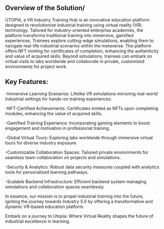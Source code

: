 ## Overview of the Solution/
UTOPIA, a VR Industry Training Hub is an innovative education platform designed to revolutionize industrial training using virtual reality (VR) technology. Tailored for industry-oriented enterprise academies, the platform transforms traditional training into immersive, gamified experiences. Trainees explore cutting-edge simulations, enabling them to navigate real-life industrial scenarios within the metaverse. The platform offers NFT minting for certificates of completion, enhancing the authenticity and value of acquired skills. Beyond simulations, trainees can embark on virtual visits to labs worldwide and collaborate in private, customized environments for project work.

## Key Features:
  -Immersive Learning Scenarios: Lifelike VR simulations mirroring real-world industrial settings for hands-on training experiences.
  
  -NFT-Certified Achievements: Certificates minted as NFTs upon completing modules, enhancing the value of acquired skills.
  
  -Gamified Training Experience: Incorporating gaming elements to boost engagement and motivation in professional training.
  
  -Global Virtual Tours: Exploring labs worldwide through immersive virtual tours for diverse industry exposure.
  
  -Customizable Collaboration Spaces: Tailored private environments for seamless team collaboration on projects and simulations.
  
  -Security & Analytics: Robust data security measures coupled with analytics tools for personalized learning pathways.
  
  -Scalable Backend Infrastructure: Efficient backend system managing simulations and collaboration spaces seamlessly.

In essence, our mission is to propel industrial training into the future, igniting the journey towards Industry 5.0 by offering a transformative and dynamic VR-based education platform. 

Embark on a journey to Utopia: Where Virtual Reality shapes the future of industrial excellence in learning.
